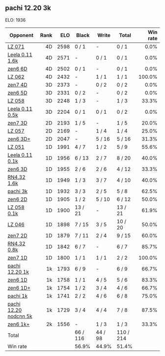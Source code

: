 ## pachi 12.20 3k ##

ELO: 1936

Opponent | Rank | ELO | Black | Write | Total | Win rate
---------|-----:|----:|-------|-------|-------|-------:
[LZ 071](LZ%20071.md) | 4D | 2598 | 0 / 1 | - | 0 / 1 | 0.0%
[Leela 0.11 1.6k](Leela%200.11%201.6k.md) | 4D | 2571 | - | 0 / 1 | 0 / 1 | 0.0%
[zen6 6D](zen6%206D.md) | 4D | 2502 | 0 / 1 | - | 0 / 1 | 0.0%
[LZ 062](LZ%20062.md) | 4D | 2432 | - | 1 / 1 | 1 / 1 | 100.0%
[zen7 4D](zen7%204D.md) | 3D | 2373 | - | 0 / 2 | 0 / 2 | 0.0%
[zen6 5D](zen6%205D.md) | 3D | 2331 | 0 / 2 | - | 0 / 2 | 0.0%
[LZ 058](LZ%20058.md) | 3D | 2248 | 1 / 3 | - | 1 / 3 | 33.3%
[Leela 0.11 0.5k](Leela%200.11%200.5k.md) | 3D | 2204 | 0 / 1 | 0 / 1 | 0 / 2 | 0.0%
[zen7 3D](zen7%203D.md) | 2D | 2193 | 1 / 5 | - | 1 / 5 | 20.0%
[LZ 057](LZ%20057.md) | 2D | 2169 | - | 1 / 4 | 1 / 4 | 25.0%
[zen6 3D+](zen6%203D+.md) | 2D | 2047 | - | 5 / 16 | 5 / 16 | 31.3%
[LZ 051](LZ%20051.md) | 1D | 1991 | 4 / 7 | 1 / 2 | 5 / 9 | 55.6%
[Leela 0.11 0.1k](Leela%200.11%200.1k.md) | 1D | 1956 | 6 / 13 | 2 / 7 | 8 / 20 | 40.0%
[zen6 3D](zen6%203D.md) | 1D | 1955 | 2 / 6 | 2 / 6 | 4 / 12 | 33.3%
[RN4.32 1.6k](RN4.32%201.6k.md) | 1D | 1949 | 1 / 3 | 3 / 7 | 4 / 10 | 40.0%
[pachi 3k](pachi%203k.md) | 1D | 1932 | 3 / 3 | 2 / 5 | 5 / 8 | 62.5%
[zen6 2D](zen6%202D.md) | 1D | 1905 | 1 / 2 | 5 / 10 | 6 / 12 | 50.0%
[LZ 058 0.1k](LZ%20058%200.1k.md) | 1D | 1900 | 13 / 21 | - | 13 / 21 | 61.9%
[LZ 046](LZ%20046.md) | 1D | 1898 | 7 / 15 | 3 / 5 | 10 / 20 | 50.0%
[zen7 2D](zen7%202D.md) | 1D | 1879 | 7 / 11 | 2 / 4 | 9 / 15 | 60.0%
[RN4.32 0.8k](RN4.32%200.8k.md) | 1D | 1842 | 6 / 7 | - | 6 / 7 | 85.7%
[zen7 1D](zen7%201D.md) | 1D | 1800 | 1 / 1 | 1 / 1 | 2 / 2 | 100.0%
[pachi 12.20 1k](pachi%2012.20%201k.md) | 1k | 1793 | 6 / 9 | - | 6 / 9 | 66.7%
[zen6 1D](zen6%201D.md) | 1k | 1758 | 1 / 1 | 4 / 5 | 5 / 6 | 83.3%
[zen6 1D+](zen6%201D+.md) | 1k | 1754 | 1 / 2 | 3 / 4 | 4 / 6 | 66.7%
[pachi 1k](pachi%201k.md) | 1k | 1741 | 2 / 2 | 4 / 6 | 6 / 8 | 75.0%
[pachi 12.20 nodcnn 5k](pachi%2012.20%20nodcnn%205k.md) | 1k | 1729 | 3 / 4 | 4 / 4 | 7 / 8 | 87.5%
[zen6 1k+](zen6%201k+.md) | 2k | 1556 | - | 1 / 3 | 1 / 3 | 33.3%
Total | | | 66 / 116 | 44 / 98 | 110 / 214 | 
Win rate| | | 56.9% | 44.9% | 51.4% | 
